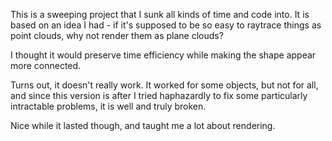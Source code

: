 This is a sweeping project that I sunk all kinds of time and code into. It is based on an idea I had - if it's supposed to be so easy to raytrace things as point clouds, why not render them as plane clouds?

I thought it would preserve time efficiency while making the shape appear more connected.

Turns out, it doesn't really work. It worked for some objects, but not for all, and since this version is after I tried haphazardly to fix some particularly intractable problems, it is well and truly broken.

Nice while it lasted though, and taught me a lot about rendering.